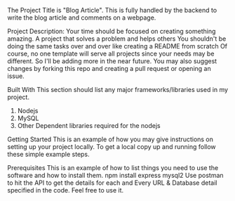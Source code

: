 The Project Title is "Blog Article". This is fully handled by the backend to write the blog article and comments on a webpage.

Project Description:
Your time should be focused on creating something amazing. A project that solves a problem and helps others
You shouldn't be doing the same tasks over and over like creating a README from scratch
Of course, no one template will serve all projects since your needs may be different. So I'll be adding more in the near future. You may also suggest changes by forking this repo and creating a pull request or opening an issue.

Built With
This section should list any major frameworks/libraries used in my project. 
1. Nodejs
2. MySQL
3. Other Dependent libraries required for the nodejs

Getting Started
This is an example of how you may give instructions on setting up your project locally. To get a local copy up and running follow these simple example steps.

Prerequisites
This is an example of how to list things you need to use the software and how to install them.
npm install express mysql2
Use postman to hit the API to get the details for each and Every URL & Database detail specified in the code. Feel free to use it.
